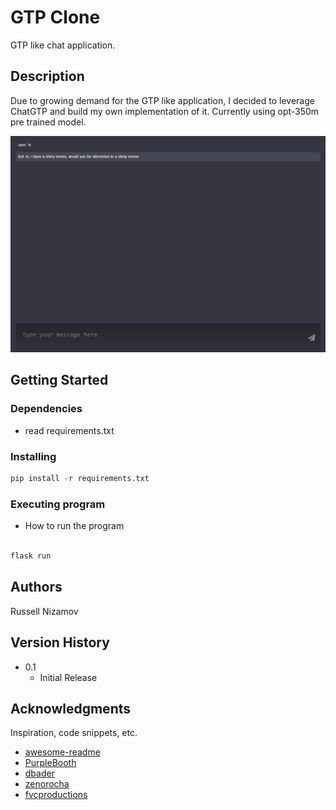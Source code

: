 # GTP Clone

GTP like chat application.

## Description
Due to growing demand for the GTP like application, I decided to leverage ChatGTP and build my own implementation of it. Currently using opt-350m pre trained model.


![Alt text](/screenshots/ui.jpg)


## Getting Started

### Dependencies

* read requirements.txt

### Installing

```python
pip install -r requirements.txt
```

### Executing program

* How to run the program

```bash

flask run

```

## Authors

Russell Nizamov

## Version History

* 0.1
    * Initial Release

## Acknowledgments

Inspiration, code snippets, etc.
* [awesome-readme](https://github.com/matiassingers/awesome-readme)
* [PurpleBooth](https://gist.github.com/PurpleBooth/109311bb0361f32d87a2)
* [dbader](https://github.com/dbader/readme-template)
* [zenorocha](https://gist.github.com/zenorocha/4526327)
* [fvcproductions](https://gist.github.com/fvcproductions/1bfc2d4aecb01a834b46)
